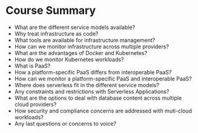 # Course Summary

* What are the different service models available?
* Why treat infrastructure as code?
* What tools are available for infrastructure management?
* How can we monitor infrastructure across multiple providers?
* What are the advantages of Docker and Kubernetes?
* How do we monitor Kubernetes workloads?
* What is PaaS?
* How a platform-specific PaaS differs from interoperable PaaS?
* How can we monitor a platform-specific PaaS and interoperable PaaS?
* Where does serverless fit in the different service models?
* Any constraints and restrictions with Serverless Applications?
* What are the options to deal with database content across multiple cloud providers?
* How security and compliance concerns are addressed with muti-cloud workloads?
* Any last questions or concerns to voice?



